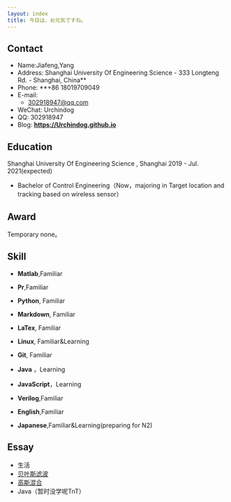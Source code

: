 ```yaml
---
layout: index
title: 今日は、お元気ですね。
---
```

## Contact

- Name:Jiafeng,Yang
- Address:  Shanghai University Of Engineering Science  - 333 Longteng  Rd. - Shanghai, China**
- Phone: **+86 18019709049
- E-mail:
  - 302918947@qq.com
- WeChat: Urchindog
- QQ: 302918947
- Blog: **<https://Urchindog.github.io>**

## Education

 Shanghai University Of Engineering Science , Shanghai 2019 - Jul. 2021(expected)

- Bachelor of Control Engineering（Now，majoring in Target location and tracking based on wireless sensor）

## Award

Temporary none。

## Skill

- **Matlab**,Familiar
  
- **Pr**,Familiar
  
- **Python**, Familiar

- **Markdown**, Familiar

- **LaTex**, Familiar

- **Linux**, Familiar&Learning

- **Git**, Familiar

- **Java**     ，Learning

- **JavaScript**，Learning

- **Verilog**,Familiar 

- **English**,Familiar

- **Japanese**,Familiar&Learning(preparing for N2)

  

## Essay

  - 生活
  - [贝叶斯滤波](posts/Bayes-filter)
  - [高斯混合](posts/Gaussian-Mixture)
  - Java（暂时没学呢TnT）

